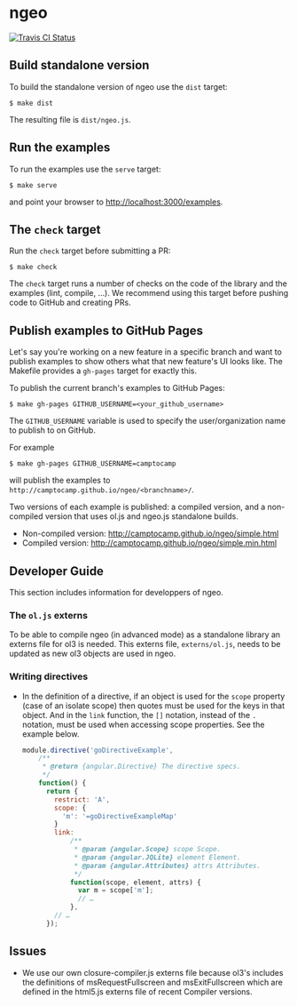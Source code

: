 # ngeo

[![Travis CI Status](https://api.travis-ci.org/camptocamp/ngeo.svg?branch=master)](https://travis-ci.org/camptocamp/ngeo)

## Build standalone version

To build the standalone version of ngeo use the `dist` target:

```shell
$ make dist
```

The resulting file is `dist/ngeo.js`.

## Run the examples

To run the examples use the `serve` target:

```shell
$ make serve
```

and point your browser to
[http://localhost:3000/examples](http://localhost:3000/examples).

## The `check` target

Run the `check` target before submitting a PR:

```shell
$ make check
```

The `check` target runs a number of checks on the code of the library and
the examples (lint, compile, …). We recommend using this target before pushing
code to GitHub and creating PRs.

## Publish examples to GitHub Pages

Let's say you're working on a new feature in a specific branch and want to
publish examples to show others what that new feature's UI looks like. The
Makefile provides a `gh-pages` target for exactly this.

To publish the current branch's examples to GitHub Pages:

```shell
$ make gh-pages GITHUB_USERNAME=<your_github_username>
```

The `GITHUB_USERNAME` variable is used to specify the user/organization name to
publish to on GitHub.

For example

```shell
$ make gh-pages GITHUB_USERNAME=camptocamp
```

will publish the examples to `http://camptocamp.github.io/ngeo/<branchname>/`.

Two versions of each example is published: a compiled version, and
a non-compiled version that uses ol.js and ngeo.js standalone builds.

* Non-compiled version: http://camptocamp.github.io/ngeo/simple.html
* Compiled version: http://camptocamp.github.io/ngeo/simple.min.html

## Developer Guide

This section includes information for developpers of ngeo.

### The `ol.js` externs

To be able to compile ngeo (in advanced mode) as a standalone library an
externs file for ol3 is needed. This externs file, `externs/ol.js`, needs to be
updated as new ol3 objects are used in ngeo.

### Writing directives

* In the definition of a directive, if an object is used for the `scope`
  property (case of an isolate scope) then quotes must be used for the keys in
  that object. And in the `link` function, the `[]` notation, instead of the
  `.` notation, must be used when accessing scope properties. See the example
  below.

  ```js
  module.directive('goDirectiveExample',
      /**
       * @return {angular.Directive} The directive specs.
       */
      function() {
        return {
          restrict: 'A',
          scope: {
            'm': '=goDirectiveExampleMap'
          }
          link:
              /**
               * @param {angular.Scope} scope Scope.
               * @param {angular.JQLite} element Element.
               * @param {angular.Attributes} attrs Attributes.
               */
              function(scope, element, attrs) {
                var m = scope['m'];
                // …
              },
          // …
        });
  ```

## Issues

* We use our own closure-compiler.js externs file because ol3's includes the
  definitions of msRequestFullscreen and msExitFullscreen which are defined in
  the html5.js externs file of recent Compiler versions.
